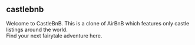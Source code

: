 ## castlebnb

Welcome to CastleBnB. This is a clone of AirBnB which features only castle listings around the world.
</br>
Find your next fairytale adventure here.

